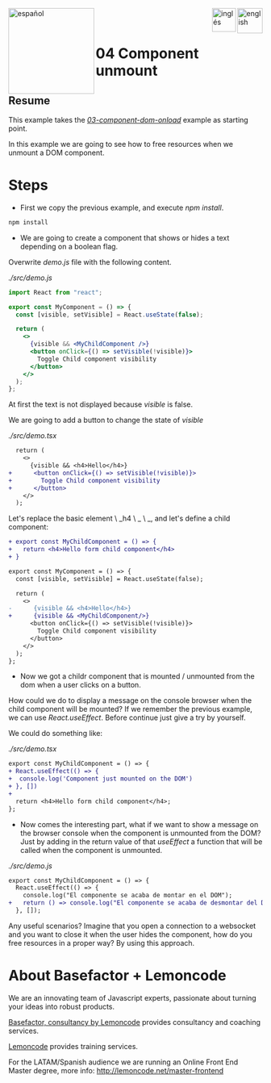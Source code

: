 [<img align="left" src="https://images.squarespace-cdn.com/content/v1/56cdb491a3360cdd18de5e16/1536155167931-3JJ7O74IM4QP88L0RQS9/3_200.png" alt="español" width="170"/>](https://lemoncode.net/) 


[<img align="right" src="https://upload.wikimedia.org/wikipedia/commons/thumb/7/7c/Spain_flag_icon.svg/1200px-Spain_flag_icon.svg.png" alt="english" width="50"/>](https://github.com/Lemoncode/react-hooks-by-example/blob/master/04-component_unmount/Readme_es.md)
[<img align="right" src="https://assets.stickpng.com/images/580b585b2edbce24c47b2836.png" alt="inglés" width="47"/>](https://github.com/Lemoncode/react-hooks-by-example/blob/master/04-component_unmount/Readme.md)
  
<br>
<br>

# 04 Component unmount

## Resume

This example takes the [_03-component-dom-onload_](https://github.com/Lemoncode/react-hooks-by-example/blob/master/03-component-did-onload) example as starting point.

In this example we are going to see how to free resources when we unmount a DOM component.

# Steps

- First we copy the previous example, and execute _npm install_.

```bash
npm install
```

- We are going to create a component that shows or hides a text depending on a boolean flag.

Overwrite _demo.js_ file with the following content.

_./src/demo.js_

```jsx
import React from "react";

export const MyComponent = () => {
  const [visible, setVisible] = React.useState(false);

  return (
    <>
      {visible && <MyChildComponent />}
      <button onClick={() => setVisible(!visible)}>
        Toggle Child component visibility
      </button>
    </>
  );
};
```

At first the text is not displayed because _visible_ is false.

We are going to add a button to change the state of _visible_

_./src/demo.tsx_

```diff
  return (
    <>
      {visible && <h4>Hello</h4>}
+      <button onClick={() => setVisible(!visible)}>
+        Toggle Child component visibility
+      </button>
    </>
  );
```

Let's replace the basic element \ _h4 \ _ \ \_, and let's define a child component:

```diff
+ export const MyChildComponent = () => {
+   return <h4>Hello form child component</h4>
+ }

export const MyComponent = () => {
  const [visible, setVisible] = React.useState(false);

  return (
    <>
-      {visible && <h4>Hello</h4>}
+      {visible && <MyChildComponent/>}
      <button onClick={() => setVisible(!visible)}>
        Toggle Child component visibility
      </button>
    </>
  );
};
```

- Now we got a childr component that is mounted / unmounted from the dom when a user clicks on a button.

How could we do to display a message on the console
browser when the child component will be mounted?
If we remember the previous example, we can use _React.useEffect_.
Before continue just give a try by yourself.

We could do something like:

_./src/demo.tsx_

```diff
export const MyChildComponent = () => {
+ React.useEffect(() => {
+  console.log('Component just mounted on the DOM')
+ }, [])
+
  return <h4>Hello form child component</h4>;
};
```

- Now comes the interesting part, what if we want to show a message on the browser console when the component is unmounted from the DOM? Just
  by adding in the return value of that _useEffect_ a function that will be called when the component is unmounted.

_./src/demo.js_

```diff
export const MyChildComponent = () => {
  React.useEffect(() => {
    console.log("El componente se acaba de montar en el DOM");
+   return () => console.log("El componente se acaba de desmontar del DOM");
  }, []);
```

Any useful scenarios? Imagine that you open a connection to a websocket and you want to close it when the user hides the component, how do you free resources in a proper way? By using this approach.

# About Basefactor + Lemoncode

We are an innovating team of Javascript experts, passionate about turning your ideas into robust products.

[Basefactor, consultancy by Lemoncode](http://www.basefactor.com) provides consultancy and coaching services.

[Lemoncode](http://lemoncode.net/services/en/#en-home) provides training services.

For the LATAM/Spanish audience we are running an Online Front End Master degree, more info: http://lemoncode.net/master-frontend
